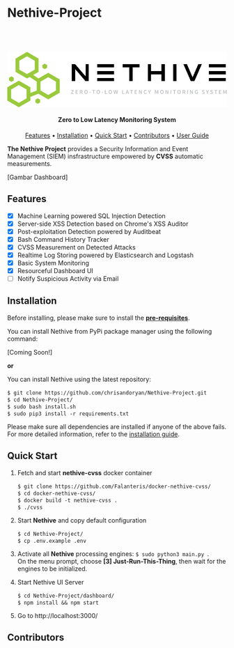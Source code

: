 ﻿# Nethive-Project

<h1 align="center">
  <br>
  <a href="https://github.com/chrisandoryan/Nethive-Project">
  <img src="graphics/logo.png" align="center" alt="nethive-logo"></a>
  <br>
</h1>

<h4 align="center">Zero to Low Latency Monitoring System<a href="https://github.com/chrisandoryan/Nethive-Project" target="_blank"></a></h4>

<p align="center">
  <a href="#features">Features</a> •
  <a href="#installation">Installation</a> •
  <a href="#quick-start">Quick Start</a> •
  <a href="#contributors">Contributors</a> •
  <a href="/doc/user_guide.md">User Guide</a>
</p>

**The Nethive Project** provides a Security Information and Event Management (SIEM) insfrastructure empowered by **CVSS** automatic measurements.

[Gambar Dashboard]

## Features

 - [x] Machine Learning powered SQL Injection Detection
 - [x] Server-side XSS Detection based on Chrome's XSS Auditor
 - [x] Post-exploitation Detection powered by Auditbeat
 - [x] Bash Command History Tracker
 - [x] CVSS Measurement on Detected Attacks
 - [x] Realtime Log Storing powered by Elasticsearch and Logstash
 - [x] Basic System Monitoring
 - [x] Resourceful Dashboard UI
 - [ ] Notify Suspicious Activity via Email 

## Installation

Before installing, please make sure to install the **[pre-requisites](/doc/user_guide.md#pre-requisites)**.

You can install Nethive from PyPi package manager using the following command:

[Coming Soon!]

**or**

You can install Nethive using the latest repository:
```
$ git clone https://github.com/chrisandoryan/Nethive-Project.git
$ cd Nethive-Project/
$ sudo bash install.sh
$ sudo pip3 install -r requirements.txt
```
Please make sure all dependencies are installed if anyone of the above fails.
For more detailed information, refer to the [installation guide](/doc/user_guide.md).

## Quick Start

 1. Fetch and start **nethive-cvss** docker container
	```
	$ git clone https://github.com/Falanteris/docker-nethive-cvss/
	$ cd docker-nethive-cvss/
	$ docker build -t nethive-cvss .
	$ ./cvss
	```
 2. Start **Nethive** and copy default configuration
	```
	$ cd Nethive-Project/
	$ cp .env.example .env
	```
	
3. Activate all **Nethive** processing engines: `$ sudo python3 main.py `.  
On the menu prompt, choose **[3] Just-Run-This-Thing**, then wait for the engines to be initialized.
	
 3. Start Nethive UI Server
 	```
	$ cd Nethive-Project/dashboard/
	$ npm install && npm start
	```
		
 5. Go to http://localhost:3000/

## Contributors


